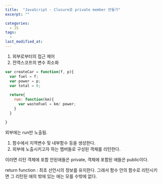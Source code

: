 ```yaml
---
title:  "JavaScript - Closure로 private member 만들기"
excerpt: ""

categories:
  - JS
tags:
  -
last_modified_at: 
---
```


1. 외부로부터의 접근 제어
2. 전역스코프의 변수 최소화

```js
var createCar = function(f, p){
  var fuel = f;
  var power = p;
  var total = 0;
  
  return{
    run: function(km){
      var wasteFuel = km/ power;
    }
  }

}
```

외부에는 run만 노출됨.

1. 함수에서 지역변수 및 내부함수 등을 생성한다.
2. 외부에 노출시키고자 하는 멤버들로 구성된 객체를 리턴한다.

이러면 리턴 객체에 포함 안된애들은 private, 객체에 포함된 애들은 public이다.

return function : 최초 선언시의 정보를 유지한다. 그래서 함수 안의 함수로 리턴시키면 그 리턴된 애의 밖에 있는 애는 모를 수밖에 없다.
